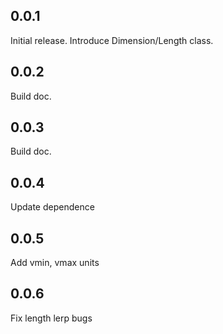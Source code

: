 ## 0.0.1

Initial release. Introduce Dimension/Length class.

## 0.0.2

Build doc. 

## 0.0.3

Build doc.

## 0.0.4

Update dependence

## 0.0.5

Add vmin, vmax units

## 0.0.6

Fix length lerp bugs
